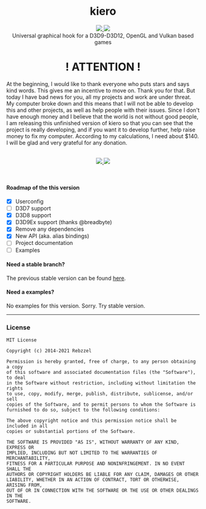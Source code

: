 <h1 align="center">kiero</h1>
<p align="center">
  <a href="https://github.com/Rebzzel/kiero/blob/master/LICENSE">
    <img src="https://img.shields.io/github/license/Rebzzel/kiero.svg?style=flat-square"/>
  </a>
  <a href="https://github.com/Rebzzel/kiero/stargazers">
    <img src="https://img.shields.io/github/stars/Rebzzel/kiero.svg?style=flat-square"/>
  </a>
  <br>
  Universal graphical hook for a D3D9-D3D12, OpenGL and Vulkan based games
</p>

<h1 align="center">! ATTENTION !</h1>
At the beginning, I would like to thank everyone who puts stars and says kind words. This gives me an incentive to move on. Thank you for that. But today I have bad news for you, all my projects and work are under threat.
My computer broke down and this means that I will not be able to develop this and other projects, as well as help people with their issues.
Since I don't have enough money and I believe that the world is not without good people, I am releasing this unfinished version of kiero so that you can see that the project is really developing, and if you want it to develop further, help raise money to fix my computer. According to my calculations, I need about $140. I will be glad and very grateful for any donation.

<br>
<br>
<p align="center">
  <a href="https://patreon.com/rebzzel">
    <img src="https://img.shields.io/badge/patreon-donate-%23ff424d?style=flat-square">
  </a>
  <a href="https://paypal.me/rebzzel">
    <img src="https://img.shields.io/badge/paypal-donate-%230079ad?style=flat-square">
  </a>
</p>
<br>

#### Roadmap of the this version
- [x] Userconfig
- [ ] D3D7 support
- [x] D3D8 support
- [x] D3D9Ex support (thanks @breadbyte)
- [x] Remove any dependencies
- [x] New API (aka. alias bindings)
- [ ] Project documentation
- [ ] Examples

#### Need a stable branch?
The previous stable version can be found [here](https://github.com/Rebzzel/kiero/tree/1.2.12).


#### Need a examples?
No examples for this version. Sorry. Try stable version.

<hr>

### License
```
MIT License

Copyright (c) 2014-2021 Rebzzel

Permission is hereby granted, free of charge, to any person obtaining a copy
of this software and associated documentation files (the "Software"), to deal
in the Software without restriction, including without limitation the rights
to use, copy, modify, merge, publish, distribute, sublicense, and/or sell
copies of the Software, and to permit persons to whom the Software is
furnished to do so, subject to the following conditions:

The above copyright notice and this permission notice shall be included in all
copies or substantial portions of the Software.

THE SOFTWARE IS PROVIDED "AS IS", WITHOUT WARRANTY OF ANY KIND, EXPRESS OR
IMPLIED, INCLUDING BUT NOT LIMITED TO THE WARRANTIES OF MERCHANTABILITY,
FITNESS FOR A PARTICULAR PURPOSE AND NONINFRINGEMENT. IN NO EVENT SHALL THE
AUTHORS OR COPYRIGHT HOLDERS BE LIABLE FOR ANY CLAIM, DAMAGES OR OTHER
LIABILITY, WHETHER IN AN ACTION OF CONTRACT, TORT OR OTHERWISE, ARISING FROM,
OUT OF OR IN CONNECTION WITH THE SOFTWARE OR THE USE OR OTHER DEALINGS IN THE
SOFTWARE.
```
